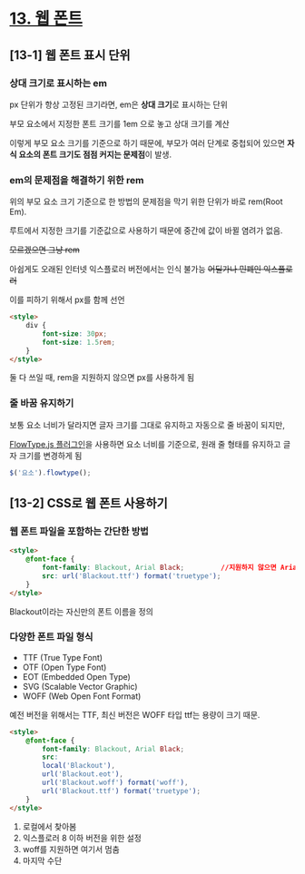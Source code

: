 # [13. 웹 폰트](https://github.com/CaesiumY/frontend-web-design-forBeginners/tree/master/13)

## [13-1] 웹 폰트 표시 단위

### 상대 크기로 표시하는 em

px 단위가 항상 고정된 크기라면, em은 **상대 크기**로 표시하는 단위

부모 요소에서 지정한 폰트 크기를 1em 으로 놓고 상대 크기를 계산

이렇게 부모 요소 크기를 기준으로 하기 때문에, 부모가 여러 단계로 중첩되어 있으면 **자식 요소의 폰트 크기도 점점 커지는 문제점**이 발생.

### em의 문제점을 해결하기 위한 rem

위의 부모 요소 크기 기준으로 한 방법의 문제점을 막기 위한 단위가 바로 rem(Root Em).

루트에서 지정한 크기를 기준값으로 사용하기 때문에 중간에 값이 바뀔 염려가 없음.

~~모르겠으면 그냥 rem~~

아쉽게도 오래된 인터넷 익스플로러 버전에서는 인식 불가능
~~어딜가나 민폐인 익스플로러~~

이를 피하기 위해서 px를 함께 선언

```html
<style>
    div {
        font-size: 30px;
        font-size: 1.5rem;
    }
</style>
```

둘 다 쓰일 때, rem을 지원하지 않으면 px를 사용하게 됨

### 줄 바꿈 유지하기

보통 요소 너비가 달라지면 글자 크기를 그대로 유지하고 자동으로 줄 바꿈이 되지만,

[FlowType.js 플러그인](https://simplefocus.com/flowtype)을 사용하면 요소 너비를 기준으로, 원래 줄 형태를 유지하고 글자 크기를 변경하게 됨

```js
$('요소').flowtype();
```


## [13-2] CSS로 웹 폰트 사용하기

### 웹 폰트 파일을 포함하는 간단한 방법

```html
<style>
    @font-face {
        font-family: Blackout, Arial Black;         //지원하지 않으면 Arial Black
        src: url('Blackout.ttf') format('truetype');
    }
</style>
```
Blackout이라는 자신만의 폰트 이름을 정의

### 다양한 폰트 파일 형식

- TTF (True Type Font)
- OTF (Open Type Font)
- EOT (Embedded Open Type)
- SVG (Scalable Vector Graphic)
- WOFF (Web Open Font Format)

예전 버전을 위해서는 TTF, 최신 버전은 WOFF 타입
ttf는 용량이 크기 때문.

```html
<style>
    @font-face {
        font-family: Blackout, Arial Black;
        src: 
        local('Blackout'),
        url('Blackout.eot'),
        url('Blackout.woff') format('woff'),
        url('Blackout.ttf') format('truetype');
    }
</style>
```
1. 로컬에서 찾아봄
2. 익스플로러 8 이하 버전을 위한 설정
3. woff를 지원하면 여기서 멈춤
4. 마지막 수단